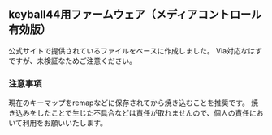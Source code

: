 ## keyball44用ファームウェア（メディアコントロール有効版）
公式サイトで提供されているファイルをベースに作成しました。
Via対応なはずですが、未検証なためご注意ください。

### 注意事項
現在のキーマップをremapなどに保存されてから焼き込むことを推奨です。
焼き込みをしたことで生じた不具合などは責任が取れませんので、個人の責任において利用をお願いいたします。